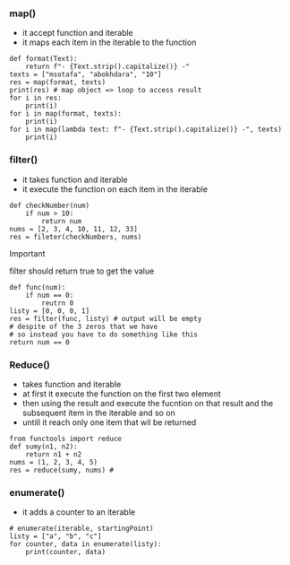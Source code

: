 ### map()
- it accept function and iterable
- it maps each item in the iterable to the function
```
def format(Text):
    return f"- {Text.strip().capitalize()} -"
texts = ["msotafa", "abokhdara", "10"]
res = map(format, texts)
print(res) # map object => loop to access result
for i in res:
    print(i)
for i in map(format, texts):
    print(i)
for i in map(lambda text: f"- {Text.strip().capitalize()} -", texts)
    print(i)
```
### filter()
- it takes function and iterable
- it execute the function on each item in the iterable
```
def checkNumber(num)
    if num > 10:
        return num
nums = [2, 3, 4, 10, 11, 12, 33]
res = fileter(checkNumbers, nums)
```
> [!IMPORTANT]
> filter should return true to get the value
> 
```
def func(num):
    if num == 0:
        reutrn 0
listy = [0, 0, 0, 1]
res = filter(func, listy) # output will be empty
# despite of the 3 zeros that we have
# so instead you have to do something like this
return num == 0
```
### Reduce()
- takes function and iterable
- at first it execute the function on the first two element
- then using the result and execute the fucntion on that result and the subsequent item in the iterable and so on
- untill it reach only one item that wil be returned
```
from functools import reduce
def sumy(n1, n2):
    return n1 + n2
nums = (1, 2, 3, 4, 5)
res = reduce(sumy, nums) # 
```
### enumerate()
- it adds a counter to an iterable
```
# enumerate(iterable, startingPoint)
listy = ["a", "b", "c"]
for counter, data in enumerate(listy):
    print(counter, data)

```